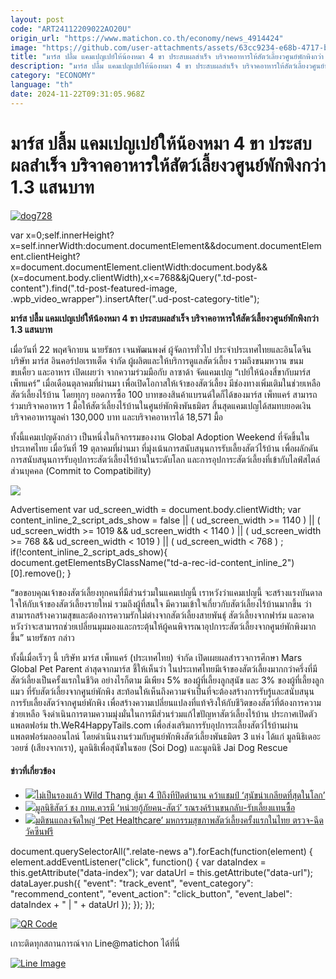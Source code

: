 ```yaml
---
layout: post
code: "ART24112209022AO20U"
origin_url: "https://www.matichon.co.th/economy/news_4914424"
image: "https://github.com/user-attachments/assets/63cc9234-e68b-4717-bd5a-e48cee764d17"
title: "มาร์ส ปลื้ม แคมเปญเปย์ให้น้องหมา 4 ขา ประสบผลสำเร็จ บริจาคอาหารให้สัตว์เลี้ยงวศูนย์พักพิงกว่า 1.3 แสนบาท"
description: "มาร์ส ปลื้ม แคมเปญเปย์ให้น้องหมา 4 ขา ประสบผลสำเร็จ บริจาคอาหารให้สัตว์เลี้ยงวศูนย์พักพิงกว่า 1.3 แสนบาท"
category: "ECONOMY"
language: "th"
date: 2024-11-22T09:31:05.968Z
---
```


# มาร์ส ปลื้ม แคมเปญเปย์ให้น้องหมา 4 ขา ประสบผลสำเร็จ บริจาคอาหารให้สัตว์เลี้ยงวศูนย์พักพิงกว่า 1.3 แสนบาท

[![](https://www.matichon.co.th/wp-content/uploads/2024/11/dog728.jpg "dog728")](https://www.matichon.co.th/wp-content/uploads/2024/11/dog728.jpg)

var x=0;self.innerHeight?x=self.innerWidth:document.documentElement&&document.documentElement.clientHeight?x=document.documentElement.clientWidth:document.body&&(x=document.body.clientWidth),x<=768&&jQuery(".td-post-content").find(".td-post-featured-image, .wpb\_video\_wrapper").insertAfter(".ud-post-category-title");

**มาร์ส ปลื้ม แคมเปญเปย์ให้น้องหมา 4 ขา ประสบผลสำเร็จ บริจาคอาหารให้สัตว์เลี้ยงวศูนย์พักพิงกว่า 1.3 แสนบาท**

เมื่อวันที่ 22 พฤศจิกายน นายรัชกร เจนพัฒนพงศ์ ผู้จัดการทั่วไป ประจำประเทศไทยและอินโดจีน บริษัท มาร์ส อินคอร์ปอเรทเต็ด จำกัด ผู้ผลิตและให้บริการดูแลสัตว์เลี้ยง รวมถึงขนมหวาน ขนมขบเคี้ยว และอาหาร เปิดเผยว่า จากความร่วมมือกับ ลาซาด้า จัดแคมเปญ “เปย์ให้น้องสี่ขากับมาร์ส เพ็ทแคร์” เมื่อเดือนตุลาคมที่ผ่านมา เพื่อเปิดโอกาสให้เจ้าของสัตว์เลี้ยง มีช่องทางเพิ่มเติมในช่วยเหลือสัตว์เลี้ยงไร้บ้าน โดยทุกๆ ยอดการซื้อ 100 บาทของสินค้าแบรนด์ใดก็ได้ของมาร์ส เพ็ทแคร์ สามารถร่วมบริจาคอาหาร 1 มื้อให้สัตว์เลี้ยงไร้บ้านในศูนย์พักพิงพันธมิตร สิ้นสุดแคมเปญได้สมทบยอดเงินบริจาคอาหารมูลค่า 130,000 บาท และบริจาคอาหารได้ 18,571 มื้อ

ทั้งนี้แคมเปญดังกล่าว เป็นหนึ่งในกิจกรรมของงาน Global Adoption Weekend ที่จัดขึ้นในประเทศไทย เมื่อวันที่ 19 ตุลาคมที่ผ่านมา ที่มุ่งเน้นการสนับสนุนการรับเลี้ยงสัตว์ไร้บ้าน เพื่อผลักดันการสนับสนุนการรับอุปการะสัตว์เลี้ยงไร้บ้านในระดับโลก และการอุปการะสัตว์เลี้ยงที่เข้ากับไลฟ์สไตล์ส่วนบุคคล (Commit to Compatibility)

![](https://www.matichon.co.th/wp-content/uploads/2024/11/หมา2-1024x682.jpg)

Advertisement var ud\_screen\_width = document.body.clientWidth; var content\_inline\_2\_script\_ads\_show = false || ( ud\_screen\_width >= 1140 ) || ( ud\_screen\_width >= 1019 && ud\_screen\_width < 1140 ) || ( ud\_screen\_width >= 768 && ud\_screen\_width < 1019 ) || ( ud\_screen\_width < 768 ) ; if(!content\_inline\_2\_script\_ads\_show){ document.getElementsByClassName("td-a-rec-id-content\_inline\_2")\[0\].remove(); }

“ขอขอบคุณเจ้าของสัตว์เลี้ยงทุกคนที่มีส่วนร่วมในแคมเปญนี้ เราหวังว่าแคมเปญนี้ จะสร้างแรงบันดาลใจให้กับเจ้าของสัตว์เลี้ยงรายใหม่ รวมถึงผู้ที่สนใจ มีความเข้าใจเกี่ยวกับสัตว์เลี้ยงไร้บ้านมากขึ้น ว่าสามารถสร้างความสุขและต้องการความรักไม่ต่างจากสัตว์เลี้ยงสายพันธุ์ สัตว์เลี้ยงจากฟาร์ม และคาดหวังว่าจะสามารถช่วยเปลี่ยนมุมมองและกระตุ้นให้ผู้คนพิจารณาอุปการะสัตว์เลี้ยงจากศูนย์พักพิงมากขึ้น” นายรัชกร กล่าว

ทั้งนี้เมื่อเร็วๆ นี้ บริษัท มาร์ส เพ็ทแคร์ (ประเทศไทย) จำกัด เปิดเผยผลสำรวจการศึกษา Mars Global Pet Parent ล่าสุดจากมาร์ส ชี้ให้เห็นว่า ในประเทศไทยมีเจ้าของสัตว์เลี้ยงมากกว่าครึ่งที่มีสัตว์เลี้ยงเป็นครั้งแรกในชีวิต อย่างไรก็ตาม มีเพียง 5% ของผู้ที่เลี้ยงลูกสุนัข และ 3% ของผู้ที่เลี้ยงลูกแมว ที่รับสัตว์เลี้ยงจากศูนย์พักพิง สะท้อนให้เห็นถึงความจำเป็นที่จะต้องสร้างการรับรู้และสนับสนุนการรับเลี้ยงสัตว์จากศูนย์พักพิง เพื่อสร้างความเปลี่ยนแปลงที่แท้จริงให้กับชีวิตของสัตว์ที่ต้องการความช่วยเหลือ จึงดำเนินการตามความมุ่งมั่นในการมีส่วนร่วมแก้ไขปัญหาสัตว์เลี้ยงไร้บ้าน ประกาศเปิดตัวแพลตฟอร์ม th.WeR4HappyTails.com เพื่อส่งเสริมการรับอุปการะเลี้ยงสัตว์ไร้บ้านผ่านแพลตฟอร์มลออนไลน์ โดยดำเนินงานร่วมกับศูนย์พักพิงสัตว์เลี้ยงพันธมิตร 3 แห่ง ได้แก่ มูลนิธิเดอะวอยซ์ (เสียงจากเรา), มูลนิธิเพื่อสุนัขในซอย (Soi Dog) และมูลนิธิ Jai Dog Rescue

#### ข่าวที่เกี่ยวข้อง

*   [![](https://www.matichon.co.th/wp-content/uploads/2024/06/น่าเกลียดที่สุดในโลก31.jpg)ไม่เป็นรองแล้ว Wild Thang สู้มา 4 ปีถึงทีปิดตำนาน คว้าแชมป์ ‘สุนัขน่าเกลียดที่สุดในโลก’](https://www.matichon.co.th/foreign/news_4642520)
*   [![](https://www.matichon.co.th/wp-content/uploads/2024/06/5686-1.jpg)มูลนิธิสัตว์ ชง กทม.ควรมี ‘หน่วยกู้ภัยคน-สัตว์’ รณรงค์ร้านขนกลับ-รับเลี้ยงแทนซื้อ](https://www.matichon.co.th/local/news_4637236)
*   [![](https://www.matichon.co.th/wp-content/uploads/2024/03/756586.jpg)มติชนแถลงจัดใหญ่ ‘Pet Healthcare’ มหกรรมสุขภาพสัตว์เลี้ยงครั้งแรกในไทย ตรวจ-ฉีดวัคซีนฟรี](https://www.matichon.co.th/local/news_4472147)

document.querySelectorAll(".relate-news a").forEach(function(element) { element.addEventListener("click", function() { var dataIndex = this.getAttribute("data-index"); var dataUrl = this.getAttribute("data-url"); dataLayer.push({ "event": "track\_event", "event\_category": "recommend\_content", "event\_action": "click\_button", "event\_label": dataIndex + " | " + dataUrl }); }); });

[![QR Code](https://www.matichon.co.th/wp-content/uploads/2023/07/wob1371z.jpg)](https://lin.ee/ht0nDxX)

เกาะติดทุกสถานการณ์จาก Line@matichon ได้ที่นี่

[![Line Image](https://www.matichon.co.th/wp-content/uploads/2023/07/th.png)](https://lin.ee/ht0nDxX)